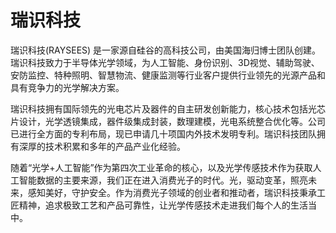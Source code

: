# 瑞识科技

瑞识科技(RAYSEES) 是一家源自硅谷的高科技公司，由美国海归博士团队创建。瑞识科技致力于半导体光学领域，为人工智能、身份识别、3D视觉、辅助驾驶、安防监控、特种照明、智慧物流、健康监测等行业客户提供行业领先的光源产品和具有竞争力的光学解决方案。

瑞识科技拥有国际领先的光电芯片及器件的自主研发创新能力，核心技术包括光芯片设计，光学透镜集成，器件级集成封装，数理建模，光电系统整合优化等。公司已进行全方面的专利布局，现已申请几十项国内外技术发明专利。瑞识科技团队拥有深厚的技术积累和多年的产品产业化经验。

随着“光学+人工智能”作为第四次工业革命的核心，以及光学传感技术作为获取人工智能数据的主要来源，我们正在进入消费光子的时代。光，驱动变革，照亮未来，感知美好，守护安全。作为消费光子领域的创业者和推动者，瑞识科技秉承工匠精神，追求极致工艺和产品可靠性，让光学传感技术走进我们每个人的生活当中。
